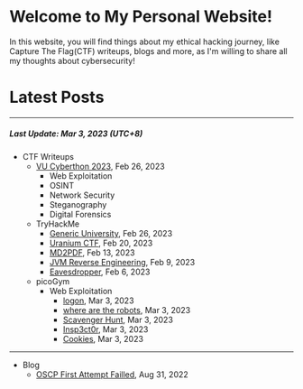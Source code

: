 # Welcome to My Personal Website!

In this website, you will find things about my ethical hacking journey, like Capture The Flag(CTF) writeups, blogs and more, as I'm willing to share all my thoughts about cybersecurity!

# Latest Posts

* * *
##### Last Update: Mar 3, 2023 (UTC+8)

- CTF Writeups
	- [VU Cyberthon 2023](https://siunam321.github.io/ctf/VU-Cyberthon-2023/), Feb 26, 2023
		- Web Exploitation
		- OSINT
		- Network Security
		- Steganography
		- Digital Forensics
	- TryHackMe
		- [Generic University](https://siunam321.github.io/ctf/tryhackme/Generic-University), Feb 26, 2023
		- [Uranium CTF](https://siunam321.github.io/ctf/tryhackme/Uranium-CTF), Feb 20, 2023
		- [MD2PDF](https://siunam321.github.io/ctf/tryhackme/MD2PDF), Feb 13, 2023
		- [JVM Reverse Engineering](https://siunam321.github.io/ctf/tryhackme/JVM-Reverse-Engineering), Feb 9, 2023
		- [Eavesdropper](https://siunam321.github.io/ctf/tryhackme/Eavesdropper), Feb 6, 2023
	- picoGym
		- Web Exploitation
			- [logon](https://siunam321.github.io/ctf/picoGym/Web-Exploitation/logon), Mar 3, 2023
			- [where are the robots](https://siunam321.github.io/ctf/picoGym/Web-Exploitation/where-are-the-robots), Mar 3, 2023
			- [Scavenger Hunt](https://siunam321.github.io/ctf/picoGym/Web-Exploitation/Scavenger-Hunt), Mar 3, 2023
			- [Insp3ct0r](https://siunam321.github.io/ctf/picoGym/Web-Exploitation/Insp3ct0r), Mar 3, 2023
			- [Cookies](https://siunam321.github.io/ctf/picoGym/Web-Exploitation/Cookies), Mar 3, 2023
		

* * *
- Blog
	- [OSCP First Attempt Failled](https://siunam321.github.io/blog/2022-08-31-OSCP-First-Attempt-Failled), Aug 31, 2022